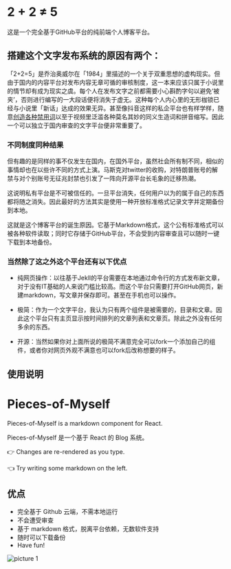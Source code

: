 # 2 + 2 ≠ 5

这是一个完全基于GitHub平台的纯前端个人博客平台。

## 搭建这个文字发布系统的原因有两个：

「2+2=5」是乔治奥威尔在「1984」里描述的一个关于双重思想的虚构现实。但由于国内的内容平台对发布内容无章可循的审核制度，这一本来应该只属于小说里的情节却有成为现实之虞。每个人在发布文字之前都需要小心斟酌字句以避免‘被夹’，否则进行编写的一大段话便将消失于虚无。这种每个人内心里的无形枷锁已经与小说里「新话」达成的效果无异。甚至像抖音这样的私企平台也有样学样，随意[创造各种禁用词](https://weibo.com/1843310320/LC6GU1pWV)以至于视频里泛滥各种莫名其妙的同义生造词和拼音缩写。因此一个可以独立于国内审查的文字平台便非常重要了。

### 不同制度同种结果
但有趣的是同样的事不仅发生在国内，在国外平台，虽然社会所有制不同，相似的事情却也在以些许不同的方式上演。马斯克对twitter的收购，对特朗普账号的解禁与对个别账号无征兆封禁也引发了一阵向开源平台长毛象的迁移热潮。

这说明私有平台是不可被信任的。一旦平台消失，任何用户以为的属于自己的东西都将随之消失。因此最好的方法其实是使用一种开放标准格式记录文字并定期备份到本地。

这就是这个博客平台的诞生原因。它基于Markdown格式，这个公有标准格式可以被各种软件读取；同时它存储于GitHub平台，不会受到内容审查且可以随时一键下载到本地备份。

### 当然除了这之外这个平台还有以下优点

* 纯网页操作：以往基于Jekll的平台需要在本地通过命令行的方式发布新文章，对于没有IT基础的人来说门槛比较高。而这个平台只需要打开GitHub网页，新建markdown，写文章并保存即可。甚至在手机也可以操作。

* 极简：作为一个文字平台，我认为只有两个组件是被需要的，目录和文章。因此这个平台只有主页显示按时间排列的文章列表和文章页。除此之外没有任何多余的东西。

* 开源：当然如果你对上面所说的极简不满意完全可以fork一个添加自己的组件，或者你对网页外观不满意也可以fork后改称想要的样子。

## 使用说明


# Pieces-of-Myself

Pieces-of-Myself is a markdown component for React.

Pieces-of-Myself 是一个基于 React 的 Blog 系统。

👉 Changes are re-rendered as you type.

👈 Try writing some markdown on the left.

## 优点

* 完全基于 Github 云端，不需本地运行
* 不会遭受审查
* 基于 markdown 格式，脱离平台依赖，无数软件支持
* 随时可以下载备份
* Have fun!


![picture 1](https://i.imgur.com/i1fRSXV.jpg)  
